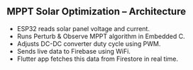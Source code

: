 ## MPPT Solar Optimization – Architecture

- ESP32 reads solar panel voltage and current.
- Runs Perturb & Observe MPPT algorithm in Embedded C.
- Adjusts DC-DC converter duty cycle using PWM.
- Sends live data to Firebase using WiFi.
- Flutter app fetches this data from Firestore in real time.